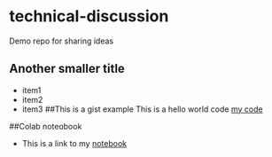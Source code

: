 # technical-discussion
Demo repo for sharing ideas
## Another smaller title
* item1
* item2
* item3
##This is a gist example
This is a hello world code [my code](https://gist.github.com/RamachandranSitaraman/f450d0e8ec8156bd21e3ff13b1482c05)

##Colab noteobook
* This is a link to my [notebook](https://colab.research.google.com/drive/1vycjxQuqDC1Sj5RK0XreKpj2s302AbYs?usp=sharing)

